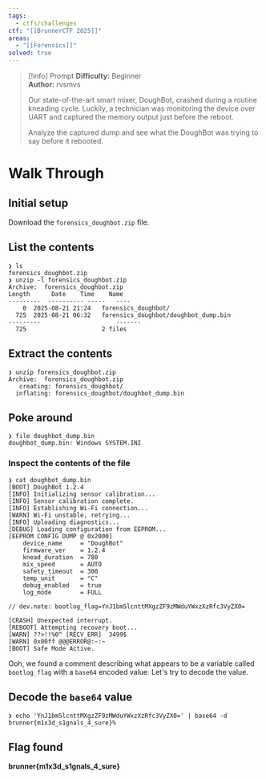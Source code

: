 ```yaml
---
tags:
  - ctfs/challenges
ctf: "[[BrunnerCTF 2025]]"
areas:
  - "[[Forensics]]"
solved: true
---
```


> [!info] Prompt
> **Difficulty:** Beginner  
**Author:** rvsmvs
> 
> Our state-of-the-art smart mixer, DoughBot, crashed during a routine kneading cycle. Luckily, a technician was monitoring the device over UART and captured the memory output just before the reboot.
> 
> Analyze the captured dump and see what the DoughBot was trying to say before it rebooted.

# Walk Through

## Initial setup

Download the `forensics_doughbot.zip` file.

## List the contents

	❯ ls
	forensics_doughbot.zip
	❯ unzip -l forensics_doughbot.zip
	Archive:  forensics_doughbot.zip
	Length      Date    Time    Name
	---------  ---------- -----   ----
		0  2025-08-21 21:24   forensics_doughbot/
	  725  2025-08-21 06:32   forensics_doughbot/doughbot_dump.bin
	---------                     -------
	  725                     2 files

## Extract the contents

	❯ unzip forensics_doughbot.zip
	Archive:  forensics_doughbot.zip
	   creating: forensics_doughbot/
	  inflating: forensics_doughbot/doughbot_dump.bin  

## Poke around

	❯ file doughbot_dump.bin
	doughbot_dump.bin: Windows SYSTEM.INI

### Inspect the contents of the file

	❯ cat doughbot_dump.bin
	[BOOT] DoughBot 1.2.4
	[INFO] Initializing sensor calibration...
	[INFO] Sensor calibration complete.
	[INFO] Establishing Wi-Fi connection...
	[WARN] Wi-Fi unstable, retrying...
	[INFO] Uploading diagnostics...
	[DEBUG] Loading configuration from EEPROM...
	[EEPROM CONFIG DUMP @ 0x2000]
	    device_name     = "DoughBot"
	    firmware_ver    = 1.2.4
	    knead_duration  = 780
	    mix_speed       = AUTO
	    safety_timeout  = 300
	    temp_unit       = "C"
	    debug_enabled   = true
	    log_mode        = FULL
	
	// dev.note: bootlog_flag=YnJ1bm5lcnttMXgzZF9zMWduYWxzXzRfc3VyZX0=
	
	[CRASH] Unexpected interrupt.
	[REBOOT] Attempting recovery boot...
	[WARN] ??>!!%0^ [RECV_ERR]  3499$
	[WARN] 0x00ff @@@ERROR@:~:~
	[BOOT] Safe Mode Active.

Ooh, we found a comment describing what appears to be a variable called `bootlog_flag` with a `base64` encoded value. Let's try to decode the value.

## Decode the `base64` value

	❯ echo 'YnJ1bm5lcnttMXgzZF9zMWduYWxzXzRfc3VyZX0=' | base64 -d
	brunner{m1x3d_s1gnals_4_sure}%        

## Flag found

**brunner{m1x3d_s1gnals_4_sure}**
